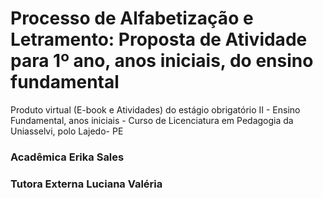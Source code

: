 # Processo de Alfabetização e Letramento: Proposta de Atividade para 1º ano, anos iniciais, do ensino fundamental
Produto virtual (E-book e Atividades) do estágio obrigatório II - Ensino Fundamental, anos iniciais -  Curso de Licenciatura em Pedagogia da Uniasselvi, polo Lajedo- PE

### Acadêmica Erika Sales
### Tutora Externa Luciana Valéria
